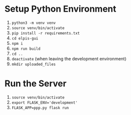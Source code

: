 
# Setup Python Environment

1. `python3 -m venv venv`
2. `source venv/bin/activate`
3. `pip install -r requirements.txt`
4. `cd elpis-gui`
5. `npm i`
6. `npm run build`
7. `cd ..`
8. `deactivate` (when leaving the development environment)
9. `mkdir uploaded_files`

# Run the Server

1. `source venv/bin/activate`
2. `export FLASK_ENV='development'`
3. `FLASK_APP=ppp.py flask run`
